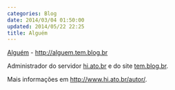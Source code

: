 ```yaml
---
categories: Blog
date: 2014/03/04 01:50:00
updated: 2014/05/22 22:25
title: Alguém
---
```


[Alguém](http://alguem.tem.blog.br) - <http://alguem.tem.blog.br>

Administrador do servidor [hi.ato.br](http://hi.ato.br) e do site [tem.blog.br](http://tem.blog.br).

Mais informações em <http://www.hi.ato.br/autor/>.
